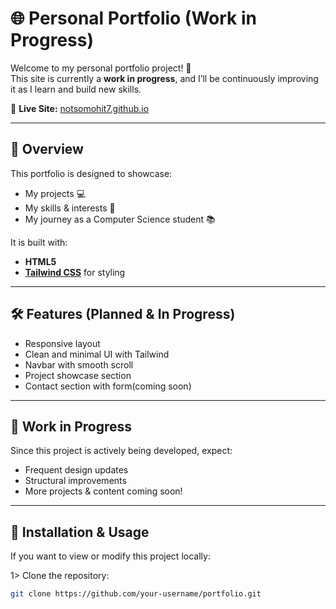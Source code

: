 # 🌐 Personal Portfolio (Work in Progress)

Welcome to my personal portfolio project! 🚀  
This site is currently a **work in progress**, and I’ll be continuously improving it as I learn and build new skills.  

🔗 **Live Site:** [notsomohit7.github.io](https://notsomohit7.github.io)

---

## 📌 Overview
This portfolio is designed to showcase:
- My projects 💻  
- My skills & interests 🔧  
- My journey as a Computer Science student 📚  

It is built with:
- **HTML5**  
- **[Tailwind CSS](https://tailwindcss.com/)** for styling  

---

## 🛠️ Features (Planned & In Progress)
- Responsive layout  
- Clean and minimal UI with Tailwind  
- Navbar with smooth scroll  
- Project showcase section  
- Contact section with form(coming soon)

---

## 🚧 Work in Progress
Since this project is actively being developed, expect:
- Frequent design updates  
- Structural improvements  
- More projects & content coming soon!  

---

## 📂 Installation & Usage
If you want to view or modify this project locally:

1> Clone the repository:
   ```bash
   git clone https://github.com/your-username/portfolio.git
